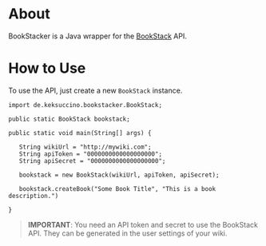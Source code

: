 # About
BookStacker is a Java wrapper for the [BookStack](https://github.com/BookStackApp/BookStack) API.

# How to Use
To use the API, just create a new `BookStack` instance.

```
import de.keksuccino.bookstacker.BookStack;

public static BookStack bookstack;

public static void main(String[] args) {
   
   String wikiUrl = "http://mywiki.com";
   String apiToken = "0000000000000000000";
   String apiSecret = "0000000000000000000";

   bookstack = new BookStack(wikiUrl, apiToken, apiSecret);
   
   bookstack.createBook("Some Book Title", "This is a book description.")
   
}
```

> **IMPORTANT**: You need an API token and secret to use the BookStack API. They can be generated in the user settings of your wiki.
